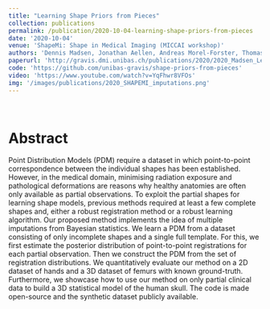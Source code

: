 ```yaml
---
title: "Learning Shape Priors from Pieces"
collection: publications
permalink: /publication/2020-10-04-learning-shape-priors-from-pieces
date: '2020-10-04'
venue: 'ShapeMi: Shape in Medical Imaging (MICCAI workshop)'
authors: 'Dennis Madsen, Jonathan Aellen, Andreas Morel-Forster, Thomas Vetter and Marcel Lüthi'
paperurl: 'http://gravis.dmi.unibas.ch/publications/2020/2020_Madsen_LearningShapePriorsFromPieces.pdf'
code: 'https://github.com/unibas-gravis/shape-priors-from-pieces'
video: 'https://www.youtube.com/watch?v=YqFhwr8VFOs'
img: '/images/publications/2020_SHAPEMI_imputations.png'
---
```


<br>

# Abstract
Point Distribution Models (PDM) require a dataset in which point-to-point correspondence between the individual shapes has been established. However, in the medical domain, minimising radiation exposure and pathological deformations are reasons why healthy anatomies are often only available as partial observations. To exploit the partial shapes for learning shape models, previous methods required at least a few complete shapes and, either a robust registration method or a robust learning algorithm. Our proposed method implements the idea of multiple imputations from Bayesian statistics. We learn a PDM from a dataset consisting of only incomplete shapes and a single full template. For this, we first estimate the posterior distribution of point-to-point registrations for each partial observation. Then we construct the PDM from the set of registration distributions. We quantitatively evaluate our method on a 2D dataset of hands and a 3D dataset of femurs with known ground-truth. Furthermore, we showcase how to use our method on only partial clinical data to build a 3D statistical model of the human skull. The code is made open-source and the synthetic dataset publicly available.